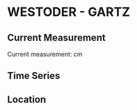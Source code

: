 # WESTODER - GARTZ

## Current Measurement

Current measurement: <Value topic="rivers/pegel-online/WOD/GARTZ/measurementValue"/> cm

## Time Series

<TimeSeries topic="rivers/pegel-online/WOD/GARTZ/measurementValue" period="week" />

## Location

<WorldMap>
  <Marker lat="53.20633212481533" lon="14.394264812002685" labelTopic="rivers/pegel-online/WOD/GARTZ" />
</WorldMap>
